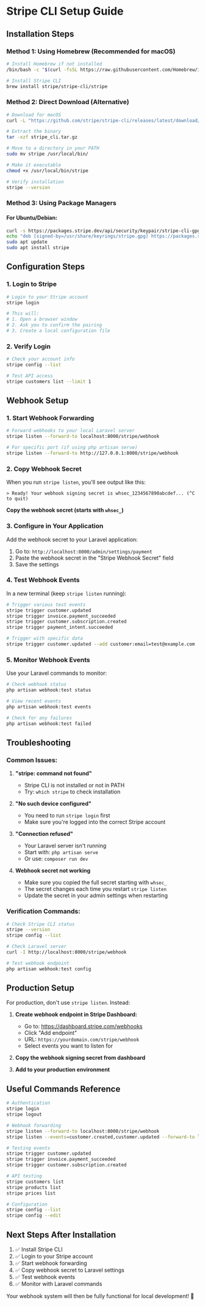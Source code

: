 # Stripe CLI Setup Guide

## Installation Steps

### Method 1: Using Homebrew (Recommended for macOS)

```bash
# Install Homebrew if not installed
/bin/bash -c "$(curl -fsSL https://raw.githubusercontent.com/Homebrew/install/HEAD/install.sh)"

# Install Stripe CLI
brew install stripe/stripe-cli/stripe
```

### Method 2: Direct Download (Alternative)

```bash
# Download for macOS
curl -L "https://github.com/stripe/stripe-cli/releases/latest/download/stripe_darwin_amd64.tar.gz" -o stripe_cli.tar.gz

# Extract the binary
tar -xzf stripe_cli.tar.gz

# Move to a directory in your PATH
sudo mv stripe /usr/local/bin/

# Make it executable
chmod +x /usr/local/bin/stripe

# Verify installation
stripe --version
```

### Method 3: Using Package Managers

#### For Ubuntu/Debian:
```bash
curl -s https://packages.stripe.dev/api/security/keypair/stripe-cli-gpg/public | gpg --dearmor | sudo tee /usr/share/keyrings/stripe.gpg
echo "deb [signed-by=/usr/share/keyrings/stripe.gpg] https://packages.stripe.dev/stripe-cli-debian-local stable main" | sudo tee -a /etc/apt/sources.list.d/stripe.list
sudo apt update
sudo apt install stripe
```

## Configuration Steps

### 1. Login to Stripe

```bash
# Login to your Stripe account
stripe login

# This will:
# 1. Open a browser window
# 2. Ask you to confirm the pairing
# 3. Create a local configuration file
```

### 2. Verify Login

```bash
# Check your account info
stripe config --list

# Test API access
stripe customers list --limit 1
```

## Webhook Setup

### 1. Start Webhook Forwarding

```bash
# Forward webhooks to your local Laravel server
stripe listen --forward-to localhost:8000/stripe/webhook

# For specific port (if using php artisan serve)
stripe listen --forward-to http://127.0.0.1:8000/stripe/webhook
```

### 2. Copy Webhook Secret

When you run `stripe listen`, you'll see output like this:
```
> Ready! Your webhook signing secret is whsec_1234567890abcdef... (^C to quit)
```

**Copy the webhook secret (starts with `whsec_`)**

### 3. Configure in Your Application

Add the webhook secret to your Laravel application:

1. Go to: `http://localhost:8000/admin/settings/payment`
2. Paste the webhook secret in the "Stripe Webhook Secret" field
3. Save the settings

### 4. Test Webhook Events

In a new terminal (keep `stripe listen` running):

```bash
# Trigger various test events
stripe trigger customer.updated
stripe trigger invoice.payment_succeeded
stripe trigger customer.subscription.created
stripe trigger payment_intent.succeeded

# Trigger with specific data
stripe trigger customer.updated --add customer:email=test@example.com
```

### 5. Monitor Webhook Events

Use your Laravel commands to monitor:

```bash
# Check webhook status
php artisan webhook:test status

# View recent events
php artisan webhook:test events

# Check for any failures
php artisan webhook:test failed
```

## Troubleshooting

### Common Issues:

1. **"stripe: command not found"**
   - Stripe CLI is not installed or not in PATH
   - Try: `which stripe` to check installation

2. **"No such device configured"**
   - You need to run `stripe login` first
   - Make sure you're logged into the correct Stripe account

3. **"Connection refused"**
   - Your Laravel server isn't running
   - Start with: `php artisan serve`
   - Or use: `composer run dev`

4. **Webhook secret not working**
   - Make sure you copied the full secret starting with `whsec_`
   - The secret changes each time you restart `stripe listen`
   - Update the secret in your admin settings when restarting

### Verification Commands:

```bash
# Check Stripe CLI status
stripe --version
stripe config --list

# Check Laravel server
curl -I http://localhost:8000/stripe/webhook

# Test webhook endpoint
php artisan webhook:test config
```

## Production Setup

For production, don't use `stripe listen`. Instead:

1. **Create webhook endpoint in Stripe Dashboard:**
   - Go to: https://dashboard.stripe.com/webhooks
   - Click "Add endpoint"
   - URL: `https://yourdomain.com/stripe/webhook`
   - Select events you want to listen for

2. **Copy the webhook signing secret from dashboard**

3. **Add to your production environment**

## Useful Commands Reference

```bash
# Authentication
stripe login
stripe logout

# Webhook forwarding
stripe listen --forward-to localhost:8000/stripe/webhook
stripe listen --events=customer.created,customer.updated --forward-to localhost:8000/stripe/webhook

# Testing events
stripe trigger customer.updated
stripe trigger invoice.payment_succeeded
stripe trigger customer.subscription.created

# API testing
stripe customers list
stripe products list
stripe prices list

# Configuration
stripe config --list
stripe config --edit
```

## Next Steps After Installation

1. ✅ Install Stripe CLI
2. ✅ Login to your Stripe account
3. ✅ Start webhook forwarding
4. ✅ Copy webhook secret to Laravel settings
5. ✅ Test webhook events
6. ✅ Monitor with Laravel commands

Your webhook system will then be fully functional for local development! 🎉